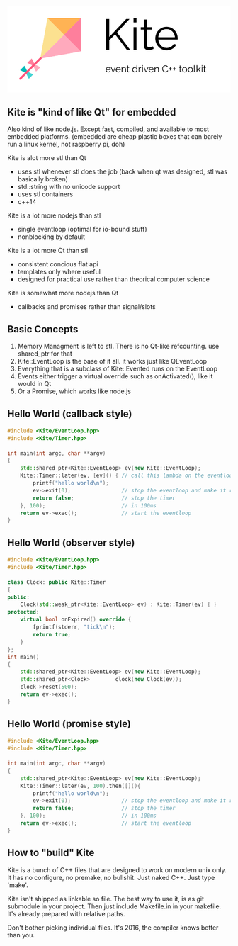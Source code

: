 ![logo](/docs/Kite.png?raw=true)


Kite is "kind of like Qt" for embedded
-------------------------------------

Also kind of like node.js. Except fast, compiled, and available to most embedded platforms.
(embedded are cheap plastic boxes that can barely run a linux kernel, not raspberry pi, doh)

Kite is alot more stl than Qt

- uses stl whenever stl does the job (back when qt was designed, stl was basically broken)
- std::string with no unicode support
- uses stl containers
- c++14

Kite is a lot more nodejs than stl

- single eventloop (optimal for io-bound stuff)
- nonblocking by default

Kite is a lot more Qt than stl

- consistent concious flat api
- templates only where useful
- designed for practical use rather than theorical computer science

Kite is somewhat more nodejs than Qt
- callbacks and promises rather than signal/slots


Basic Concepts
-----------------------------

1. Memory Managment is left to stl. There is no Qt-like refcounting. use shared_ptr for that
2. Kite::EventLoop is the base of it all. it works just like QEventLoop
3. Everything that is a subclass of Kite::Evented runs on the EventLoop
4. Events either trigger a virtual override such as onActivated(), like it would in Qt
5. Or a Promise, which works like node.js


Hello World (callback style)
------------------------------

```C++
#include <Kite/EventLoop.hpp>
#include <Kite/Timer.hpp>

int main(int argc, char **argv)
{
    std::shared_ptr<Kite::EventLoop> ev(new Kite::EventLoop);
    Kite::Timer::later(ev, [ev]() { // call this lambda on the eventloop
        printf("hello world\n");
        ev->exit(0);                // stop the eventloop and make it return 0
        return false;               // stop the timer
    }, 100);                        // in 100ms
    return ev->exec();              // start the eventloop
}
```

Hello  World (observer style)
-------------------------------
```C++
#include <Kite/EventLoop.hpp>
#include <Kite/Timer.hpp>

class Clock: public Kite::Timer
{
public:
    Clock(std::weak_ptr<Kite::EventLoop> ev) : Kite::Timer(ev) { }
protected:
    virtual bool onExpired() override {
        fprintf(stderr, "tick\n");
        return true;
    }
};
int main()
{
    std::shared_ptr<Kite::EventLoop> ev(new Kite::EventLoop);
    std::shared_ptr<Clock>        clock(new Clock(ev));
    clock->reset(500);
    return ev->exec();
}

```


Hello  World (promise style)
-------------------------------
```C++
#include <Kite/EventLoop.hpp>
#include <Kite/Timer.hpp>

int main(int argc, char **argv)
{
    std::shared_ptr<Kite::EventLoop> ev(new Kite::EventLoop);
    Kite::Timer::later(ev, 100).then([](){
        printf("hello world\n");
        ev->exit(0);                // stop the eventloop and make it return 0
        return false;               // stop the timer
    }, 100);                        // in 100ms
    return ev->exec();              // start the eventloop
}
```




How to "build" Kite
------------------------------

Kite is a bunch of C++ files that are designed to work on modern unix only.
It has no configure, no premake, no bullshit. Just naked C++. Just type 'make'.

Kite isn't shipped as linkable so file. The best way to use it, is as git submodule in your project.
Then just include Makefile.in in your makefile. It's already prepared with relative paths.

Don't bother picking individual files. It's 2016, the compiler knows better than you.

